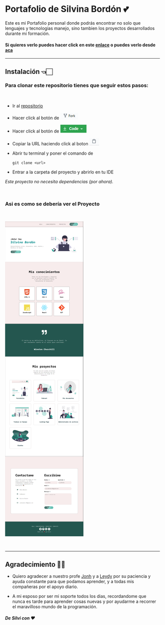 
# **Portafolio de Silvina Bordón** 💕
 
Este es mi Portafolio personal donde podrás encontrar no solo que lenguajes y tecnologias manejo, sino tambien los proyectos desarrollados durante mi formación.

#### Si quieres verlo puedes hacer click en este [enlace](https://silbordon.github.io/Portfolio/) o puedes verlo desde [aca](https://silly-wozniak-52de89.netlify.app/)



***



## **Instalación** 👈🏻

### Para clonar este repositorio tienes que seguir estos pasos:

<br>

 - Ir al [repositorio](https://github.com/Silbordon/Portfolio)  
 - Hacer click al botón de ![imagen](./images/Fork.PNG)
 - Hacer click al botón de ![code](./images/Code.PNG)

 - Copiar la URL haciendo click al boton ![url](./images/Copiar.PNG)
 - Abrir tu terminal y poner el comando de 
   ```
   git clone <url> 
   ```
 - Entrar a la carpeta del proyecto y abrirlo en tu IDE


*Este proyecto no necesita dependencias (por ahora).*


<br>


### **Asi es como se debería ver el Proyecto**

<br>

![imagen](./images/capturafotofinal.png)

<br>

***



## **Agradecimiento** 🥰😘



- Quiero agradecer a nuestro profe [Jonh](https://github.com/Jonhks) y a [Leydy](https://github.com/leydyk93) por su paciencia y ayuda constante para que podamos aprender, y a todas mis compañeras por el apoyo diario.



- A mi esposo por ser mi soporte todos los dias, recordandome que nunca es tarde para aprender cosas nuevas y por ayudarme a recorrer el maravilloso mundo de la programación.



#### *De Silvi con ❤*


  
